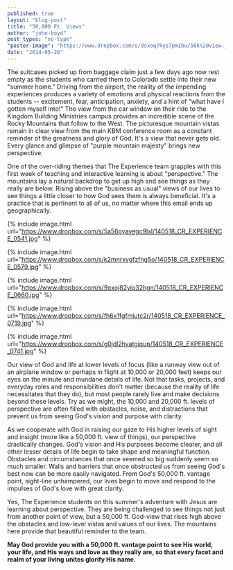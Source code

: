 ```yaml
---
published: true
layout: "blog-post"
title: "50,000 Ft. Views"
author: "john-boyd"
post_types: "no-type"
"poster-image": "https://www.dropbox.com/s/dsxoq7kys7pm1bu/50k%20view.jpg"
date: "2014-05-20"
---
```


The suitcases picked up from baggage claim just a few days ago now rest empty as the students who carried them to Colorado settle into their new "summer home." Driving from the airport, the reality of the impending experiences produces a variety of emotions and physical reactions from the students -- excitement, fear, anticipation, anxiety, and a hint of "what have I gotten myself into!" The view from the car window on their ride to the Kingdom Building Ministries campus provides an incredible scene of the Rocky Mountains that follow to the West.  The picturesque mountain vistas remain in clear view from the main KBM conference room as a constant reminder of the greatness and glory of God. It's a view that never gets old. Every glance and glimpse of "purple mountain majesty" brings new perspective.
 
One of the over-riding themes that The Experience team grapples with this first week of teaching and interactive learning is about "perspective."  The mountains lay a natural backdrop to get up high and see things as they really are below.  Rising above the "business as usual" views of our lives to see things a little closer to how God sees them is always beneficial. It's a practice that is pertinent to all of us, no matter where this email ends up geographically.  

{% include image.html url="https://www.dropbox.com/s/5a56pyavegc9lxl/140518_CR_EXPERIENCE_0541.jpg" %}

{% include image.html url="https://www.dropbox.com/s/k2mnrxvgfzfng5o/140518_CR_EXPERIENCE_0579.jpg" %}

{% include image.html url="https://www.dropbox.com/s/9oxoj82yio32hgn/140518_CR_EXPERIENCE_0660.jpg" %}

{% include image.html url="https://www.dropbox.com/s/fh6x1fgfmjutc2r/140518_CR_EXPERIENCE_0719.jpg" %}

{% include image.html url="https://www.dropbox.com/s/g0jdl2hyatgiqup/140518_CR_EXPERIENCE_0741.jpg" %}

Our view of God and life at lower levels of focus (like a runway view out of an airplane window or perhaps in flight at 10,000 or 20,000 feet) keeps our eyes on the minute and mundane details of life.  Not that tasks, projects, and everyday roles and responsibilities don't matter (because the reality of life necessitates that they do), but most people rarely live and make decisions beyond these levels. Try as we might, the 10,000 and 20,000 ft. levels of perspective are often filled with obstacles, noise, and distractions that prevent us from seeing God's vision and purpose with clarity.

As we cooperate with God in raising our gaze to His higher levels of sight and insight (more like a 50,000 ft. view of things), our perspective drastically changes.  God's vision and His purposes become clearer, and all other lesser details of life begin to take shape and meaningful function. Obstacles and circumstances that once seemed so big suddenly seem so much smaller. Walls and barriers that once obstructed us from seeing God's best now can be more easily navigated. From God's 50,000 ft. vantage point, sight-line unhampered, our lives begin to move and respond to the impulses of God's love with great clarity. 

Yes, The Experience students on this summer's adventure with Jesus are learning about perspective.  They are being challenged to see things not just from another point of view, but a 50,000 ft. God-view that rises high above the obstacles and low-level vistas and values of our lives.  The mountains here provide that beautiful reminder to the team. 

**May God provide you with a 50,000 ft. vantage point to see His world, your life, and His ways and love as they really are, so that every facet and realm of your living unites glorify His name.** 
